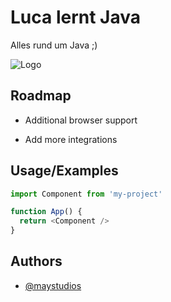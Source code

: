 
# Luca lernt Java

Alles rund um Java ;)


![Logo](https://dev-to-uploads.s3.amazonaws.com/uploads/articles/th5xamgrr6se0x5ro4g6.png)


## Roadmap

- Additional browser support

- Add more integrations


## Usage/Examples

```javascript
import Component from 'my-project'

function App() {
  return <Component />
}
```


## Authors

- [@maystudios](https://www.github.com/maystudios)

